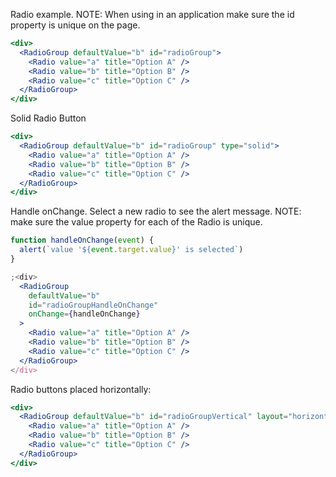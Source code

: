 Radio example. NOTE: When using in an application make sure the id property
is unique on the page.

```jsx
<div>
  <RadioGroup defaultValue="b" id="radioGroup">
    <Radio value="a" title="Option A" />
    <Radio value="b" title="Option B" />
    <Radio value="c" title="Option C" />
  </RadioGroup>
</div>
```

Solid Radio Button

```jsx
<div>
  <RadioGroup defaultValue="b" id="radioGroup" type="solid">
    <Radio value="a" title="Option A" />
    <Radio value="b" title="Option B" />
    <Radio value="c" title="Option C" />
  </RadioGroup>
</div>
```

Handle onChange. Select a new radio to see the alert message.
NOTE: make sure the value property for each of the Radio is unique.

```jsx
function handleOnChange(event) {
  alert(`value '${event.target.value}' is selected`)
}

;<div>
  <RadioGroup
    defaultValue="b"
    id="radioGroupHandleOnChange"
    onChange={handleOnChange}
  >
    <Radio value="a" title="Option A" />
    <Radio value="b" title="Option B" />
    <Radio value="c" title="Option C" />
  </RadioGroup>
</div>
```

Radio buttons placed horizontally:

```jsx
<div>
  <RadioGroup defaultValue="b" id="radioGroupVertical" layout="horizontal">
    <Radio value="a" title="Option A" />
    <Radio value="b" title="Option B" />
    <Radio value="c" title="Option C" />
  </RadioGroup>
</div>
```
